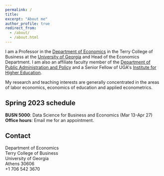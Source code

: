 ```yaml
---
permalink: /
title:
excerpt: "About me" 
author_profile: true
redirect_from: 
  - /about/
  - /about.html
---
```


I am a Professor in the [Department of Economics](https://www.terry.uga.edu/economics/index.php) in the Terry College of Business at the [University of Georgia](https://www.uga.edu/) and Head of the Economics Department.  I am also an affiliate faculty member of the [Department of Public Administration and Policy](https://spia.uga.edu/departments-centers/padp/) and a Senior Fellow of UGA's [Institute for Higher Education](https://ihe.uga.edu/).

My research and teaching interests are generally concentrated in the areas of labor economics, economics of education and applied econometrics.

## Spring 2023 schedule

**BUSN 5000**: Data Science for Business and Economics (Mar 13-Apr 27)\
**Office hours**: Email me for an appointment.

## Contact

Department of Economics\
Terry College of Business\
University of Georgia\
Athens 30606\
+1 706 542 3670
